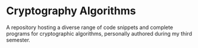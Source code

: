 # Cryptography Algorithms
A repository hosting a diverse range of code snippets and complete programs for cryptographic algorithms, personally authored during my third semester.
